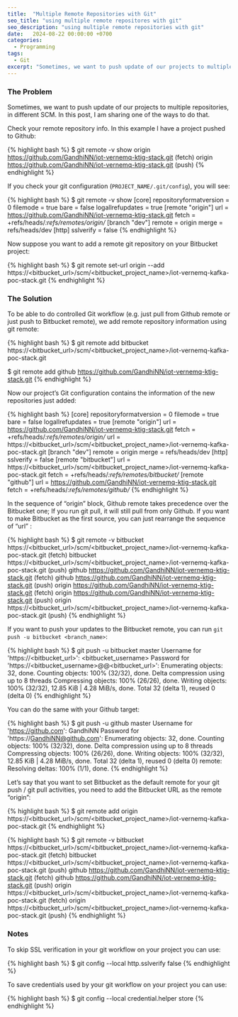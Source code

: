 ```yaml
---
title:  "Multiple Remote Repositories with Git"
seo_title: "using multiple remote repositores with git"
seo_description: "using multiple remote repositories with git"
date:   2024-08-22 00:00:00 +0700
categories:
  - Programming
tags:
  - Git
excerpt: "Sometimes, we want to push update of our projects to multiple repositories, in different SCM. In this post, I am sharing one of the ways to do that..."
---
```

### The Problem
Sometimes, we want to push update of our projects to multiple repositories, in different SCM. In this post, I am sharing one of the ways to do that.

Check your remote repository info. In this example I have a project pushed to Github:

{% highlight bash %}
$ git remote -v show
origin  https://github.com/GandhiNN/iot-vernemq-ktig-stack.git (fetch)
origin  https://github.com/GandhiNN/iot-vernemq-ktig-stack.git (push)
{% endhighlight %}

If you check your git configuration (`PROJECT_NAME/.git/config`), you will see:

{% highlight bash %}
$ git remote -v show
[core]
        repositoryformatversion = 0
        filemode = true
        bare = false
        logallrefupdates = true
[remote "origin"]
        url = https://github.com/GandhiNN/iot-vernemq-ktig-stack.git
        fetch = +refs/heads/*:refs/remotes/origin/*
[branch "dev"]
        remote = origin
        merge = refs/heads/dev
[http]
        sslverify = false
{% endhighlight %}

Now suppose you want to add a remote git repository on your Bitbucket project:

{% highlight bash %}
$ git remote set-url origin --add https://<bitbucket_url>/scm/<bitbucket_project_name>/iot-vernemq-kafka-poc-stack.git
{% endhighlight %}

### The Solution

To be able to do controlled Git workflow (e.g. just pull from Github remote or just push to Bitbucket remote), we add remote repository information using git remote:

{% highlight bash %}
$ git remote add bitbucket https://<bitbucket_url>/scm/<bitbucket_project_name>/iot-vernemq-kafka-poc-stack.git

$ git remote add github https://github.com/GandhiNN/iot-vernemq-ktig-stack.git
{% endhighlight %}

Now our project’s Git configuration contains the information of the new repositories just added:

{% highlight bash %}
[core]
        repositoryformatversion = 0
        filemode = true
        bare = false
        logallrefupdates = true
[remote "origin"]
        url = https://github.com/GandhiNN/iot-vernemq-ktig-stack.git
        fetch = +refs/heads/*:refs/remotes/origin/*
        url = https://<bitbucket_url>/scm/<bitbucket_project_name>/iot-vernemq-kafka-poc-stack.git
[branch "dev"]
        remote = origin
        merge = refs/heads/dev
[http]
        sslverify = false
[remote "bitbucket"]
        url = https://<bitbucket_url>/scm/<bitbucket_project_name>/iot-vernemq-kafka-poc-stack.git
        fetch = +refs/heads/*:refs/remotes/bitbucket/*
[remote "github"]
        url = https://github.com/GandhiNN/iot-vernemq-ktig-stack.git
        fetch = +refs/heads/*:refs/remotes/github/*
{% endhighlight %}

In the sequence of “origin” block, Github remote takes precedence over the Bitbucket one; If you run git pull, it will still pull from only Github. If you want to make Bitbucket as the first source, you can just rearrange the sequence of “url” :

{% highlight bash %}
$ git remote -v
bitbucket       https://<bitbucket_url>/scm/<bitbucket_project_name>/iot-vernemq-kafka-poc-stack.git (fetch)
bitbucket       https://<bitbucket_url>/scm/<bitbucket_project_name>/iot-vernemq-kafka-poc-stack.git (push)
github  https://github.com/GandhiNN/iot-vernemq-ktig-stack.git (fetch)
github  https://github.com/GandhiNN/iot-vernemq-ktig-stack.git (push)
origin  https://github.com/GandhiNN/iot-vernemq-ktig-stack.git (fetch)
origin  https://github.com/GandhiNN/iot-vernemq-ktig-stack.git (push)
origin  https://<bitbucket_url>/scm/<bitbucket_project_name>/iot-vernemq-kafka-poc-stack.git (push)
{% endhighlight %}

If you want to push your updates to the Bitbucket remote, you can run `git push -u bitbucket <branch_name>`:

{% highlight bash %}
$ git push -u bitbucket master
Username for 'https://<bitbucket_url>': <bitbucket_username>
Password for 'https://<bitbucket_username>@<domain>@<bitbucket_url>':
Enumerating objects: 32, done.
Counting objects: 100% (32/32), done.
Delta compression using up to 8 threads
Compressing objects: 100% (26/26), done.
Writing objects: 100% (32/32), 12.85 KiB | 4.28 MiB/s, done.
Total 32 (delta 1), reused 0 (delta 0)
{% endhighlight %}

You can do the same with your Github target:

{% highlight bash %}
$ git push -u github master
Username for 'https://github.com': GandhiNN
Password for 'https://GandhiNN@github.com':
Enumerating objects: 32, done.
Counting objects: 100% (32/32), done.
Delta compression using up to 8 threads
Compressing objects: 100% (26/26), done.
Writing objects: 100% (32/32), 12.85 KiB | 4.28 MiB/s, done.
Total 32 (delta 1), reused 0 (delta 0)
remote: Resolving deltas: 100% (1/1), done.
{% endhighlight %}

Let’s say that you want to set Bitbucket as the default remote for your git push / git pull activities, you need to add the Bitbucket URL as the remote “origin”:

{% highlight bash %}
$ git remote add origin https://<bitbucket_url>/scm/<bitbucket_project_name>/iot-vernemq-kafka-poc-stack.git
{% endhighlight %}

{% highlight bash %}
$ git remote -v
bitbucket       https://<bitbucket_url>/scm/<bitbucket_project_name>/iot-vernemq-kafka-poc-stack.git (fetch)
bitbucket       https://<bitbucket_url>/scm/<bitbucket_project_name>/iot-vernemq-kafka-poc-stack.git (push)
github  https://github.com/GandhiNN/iot-vernemq-ktig-stack.git (fetch)
github  https://github.com/GandhiNN/iot-vernemq-ktig-stack.git (push)
origin  https://<bitbucket_url>/scm/<bitbucket_project_name>/iot-vernemq-kafka-poc-stack.git (fetch)
origin  https://<bitbucket_url>/scm/<bitbucket_project_name>/iot-vernemq-kafka-poc-stack.git (push)
{% endhighlight %}

### Notes
To skip SSL verification in your git workflow on your project you can use:

{% highlight bash %}
$ git config --local http.sslverify false
{% endhighlight %}

To save credentials used by your git workflow on your project you can use:

{% highlight bash %}
$ git config --local credential.helper store
{% endhighlight %}